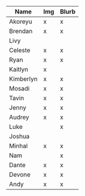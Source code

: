 | Name      | Img | Blurb |
|-----------|-----|-------|
| Akoreyu   |  x  |  x    |
| Brendan   |  x  |  x    |
| Livy      |     |       |
| Celeste   |  x  |  x    |
| Ryan      |  x  |  x    |
| Kaitlyn   |  x  |       |
| Kimberlyn |  x  |  x    |
| Mosadi    |  x  |  x    |
| Tavin     |  x  |  x    |
| Jenny     |  x  |  x    |
| Audrey    |  x  |  x    |
| Luke      |     |  x    |
| Joshua    |     |       |
| Minhal    |  x  |  x    |
| Nam       |     |  x    |
| Dante     |  x  |  x    |
| Devone    |  x  |  x    |
| Andy      |  x  |  x    |